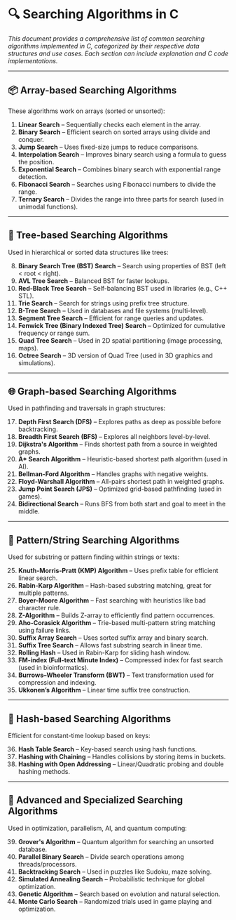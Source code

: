 # 🔍 Searching Algorithms in C  
_This document provides a comprehensive list of common searching algorithms implemented in C, categorized by their respective data structures and use cases. Each section can include explanation and C code implementations._

---

## 📦 Array-based Searching Algorithms

These algorithms work on arrays (sorted or unsorted):

1. **Linear Search** – Sequentially checks each element in the array.  
2. **Binary Search** – Efficient search on sorted arrays using divide and conquer.  
3. **Jump Search** – Uses fixed-size jumps to reduce comparisons.  
4. **Interpolation Search** – Improves binary search using a formula to guess the position.  
5. **Exponential Search** – Combines binary search with exponential range detection.  
6. **Fibonacci Search** – Searches using Fibonacci numbers to divide the range.  
7. **Ternary Search** – Divides the range into three parts for search (used in unimodal functions).

---

## 🌲 Tree-based Searching Algorithms

Used in hierarchical or sorted data structures like trees:

8. **Binary Search Tree (BST) Search** – Search using properties of BST (left < root < right).  
9. **AVL Tree Search** – Balanced BST for faster lookups.  
10. **Red-Black Tree Search** – Self-balancing BST used in libraries (e.g., C++ STL).  
11. **Trie Search** – Search for strings using prefix tree structure.  
12. **B-Tree Search** – Used in databases and file systems (multi-level).  
13. **Segment Tree Search** – Efficient for range queries and updates.  
14. **Fenwick Tree (Binary Indexed Tree) Search** – Optimized for cumulative frequency or range sum.  
15. **Quad Tree Search** – Used in 2D spatial partitioning (image processing, maps).  
16. **Octree Search** – 3D version of Quad Tree (used in 3D graphics and simulations).

---

## 🌐 Graph-based Searching Algorithms

Used in pathfinding and traversals in graph structures:

17. **Depth First Search (DFS)** – Explores paths as deep as possible before backtracking.  
18. **Breadth First Search (BFS)** – Explores all neighbors level-by-level.  
19. **Dijkstra's Algorithm** – Finds shortest path from a source in weighted graphs.  
20. **A\* Search Algorithm** – Heuristic-based shortest path algorithm (used in AI).  
21. **Bellman-Ford Algorithm** – Handles graphs with negative weights.  
22. **Floyd-Warshall Algorithm** – All-pairs shortest path in weighted graphs.  
23. **Jump Point Search (JPS)** – Optimized grid-based pathfinding (used in games).  
24. **Bidirectional Search** – Runs BFS from both start and goal to meet in the middle.

---

## 🧵 Pattern/String Searching Algorithms

Used for substring or pattern finding within strings or texts:

25. **Knuth-Morris-Pratt (KMP) Algorithm** – Uses prefix table for efficient linear search.  
26. **Rabin-Karp Algorithm** – Hash-based substring matching, great for multiple patterns.  
27. **Boyer-Moore Algorithm** – Fast searching with heuristics like bad character rule.  
28. **Z-Algorithm** – Builds Z-array to efficiently find pattern occurrences.  
29. **Aho-Corasick Algorithm** – Trie-based multi-pattern string matching using failure links.  
30. **Suffix Array Search** – Uses sorted suffix array and binary search.  
31. **Suffix Tree Search** – Allows fast substring search in linear time.  
32. **Rolling Hash** – Used in Rabin-Karp for sliding hash window.  
33. **FM-index (Full-text Minute Index)** – Compressed index for fast search (used in bioinformatics).  
34. **Burrows–Wheeler Transform (BWT)** – Text transformation used for compression and indexing.  
35. **Ukkonen’s Algorithm** – Linear time suffix tree construction.

---

## 🔐 Hash-based Searching Algorithms

Efficient for constant-time lookup based on keys:

36. **Hash Table Search** – Key-based search using hash functions.  
37. **Hashing with Chaining** – Handles collisions by storing items in buckets.  
38. **Hashing with Open Addressing** – Linear/Quadratic probing and double hashing methods.

---

## 🧠 Advanced and Specialized Searching Algorithms

Used in optimization, parallelism, AI, and quantum computing:

39. **Grover's Algorithm** – Quantum algorithm for searching an unsorted database.  
40. **Parallel Binary Search** – Divide search operations among threads/processors.  
41. **Backtracking Search** – Used in puzzles like Sudoku, maze solving.  
42. **Simulated Annealing Search** – Probabilistic technique for global optimization.  
43. **Genetic Algorithm** – Search based on evolution and natural selection.  
44. **Monte Carlo Search** – Randomized trials used in game playing and optimization.
